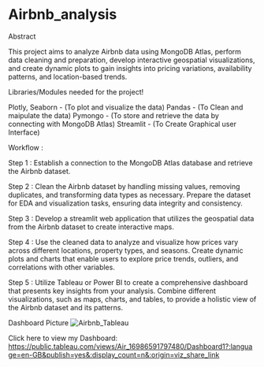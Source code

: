 # Airbnb_analysis

Abstract

This project aims to analyze Airbnb data using MongoDB Atlas, perform data cleaning and preparation, develop interactive geospatial visualizations, and create dynamic plots to gain insights into pricing variations, availability patterns, and location-based trends.

Libraries/Modules needed for the project!

Plotly, Seaborn - (To plot and visualize the data) Pandas - (To Clean and maipulate the data) Pymongo - (To store and retrieve the data by connecting with MongoDB Atlas) Streamlit - (To Create Graphical user Interface)

Workflow :

Step 1 :
Establish a connection to the MongoDB Atlas database and retrieve the Airbnb dataset.

Step 2 :
Clean the Airbnb dataset by handling missing values, removing duplicates, and transforming data types as necessary. Prepare the dataset for EDA and visualization tasks, ensuring data integrity and consistency.

Step 3 :
Develop a streamlit web application that utilizes the geospatial data from the Airbnb dataset to create interactive maps.

Step 4 :
Use the cleaned data to analyze and visualize how prices vary across different locations, property types, and seasons. Create dynamic plots and charts that enable users to explore price trends, outliers, and correlations with other variables.

Step 5 :
Utilize Tableau or Power BI to create a comprehensive dashboard that presents key insights from your analysis. Combine different visualizations, such as maps, charts, and tables, to provide a holistic view of the Airbnb dataset and its patterns.

Dashboard Picture
![Airbnb_Tableau](https://github.com/Shamely92/Airbnb_analysis/assets/143785930/e4c33c51-b615-4db9-b062-0be478682c17)

Click here to view my Dashboard: https://public.tableau.com/views/Air_16986591797480/Dashboard1?:language=en-GB&publish=yes&:display_count=n&:origin=viz_share_link
